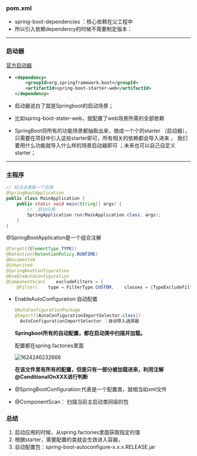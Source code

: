 

### **pom.xml**

- spring-boot-dependencies ：核心依赖在父工程中
- 所以引入依赖dependency的时候不需要制定版本：

---



### **启动器**

[官方启动器](https://docs.spring.io/spring-boot/docs/2.2.13.RELEASE/reference/html/using-spring-boot.html#using-boot-starter)

- ```xml
  <dependency>
      <groupId>org.springframework.boot</groupId>
      <artifactId>spring-boot-starter-web</artifactId>
  </dependency>
  ```

- 启动器说白了就是Springboot的启动场景；

- 比如spring-boot-stater-web，就配置了web场景所需的全部依赖

-  SpringBoot将所有的功能场景都抽取出来，做成一个个的starter （启动器），只需要在项目中引入这些starter即可，所有相关的依赖都会导入进来 ， 我们要用什么功能就导入什么样的场景启动器即可 ；未来也可以自己自定义 starter； 

---



### **主程序**

```java
// 标注该类是一个应用
@SpringBootApplication
public class MainApplication {
    public static void main(String[] args) {
        // 	启动应用
        SpringApplication.run(MainApplication.class, args);
    }
}
```



@SpringBootApplication是一个组合注解

```java
@Target({ElementType.TYPE})
@Retention(RetentionPolicy.RUNTIME)
@Documented
@Inherited
@SpringBootConfiguration
@EnableAutoConfiguration
@ComponentScan(    excludeFilters = {
    @Filter(    type = FilterType.CUSTOM,    classes = {TypeExcludeFilter.class}), @Filter(    type = FilterType.CUSTOM,    classes = {AutoConfigurationExcludeFilter.class})}
```



- EnableAutoConfiguration:自动配置

  ```java
  @AutoConfigurationPackage
  @Import({AutoConfigurationImportSelector.class})
  	AutoConfigurationImportSelector ：自动导入选择器
  ```

  **Springboot所有的自动配置，都在启动类中扫描并加载。**

  配置都在spring.factories里面

  ![1624246232666](C:\Users\Administrator.DESKTOP-J8UMSB2\AppData\Roaming\Typora\typora-user-images\1624246232666.png)

  **在该文件里有所有的配置，但是只有一部分被加载进来，利用注解@ConditionalOnXXX进行判断**

- @SpringBootConfiguration:代表是一个配置类，就相当如xml文件
- @ComponentScan： 扫描当前主启动类同级的包



### 总结

1. 启动应用的时候，从spring.factories里面获取指定的值
2. 根据starter，需要配置的类就会生效进入容器，
3. 自动配置包：spring-boot-autoconfigure-x.x.x.RELEASE.jar